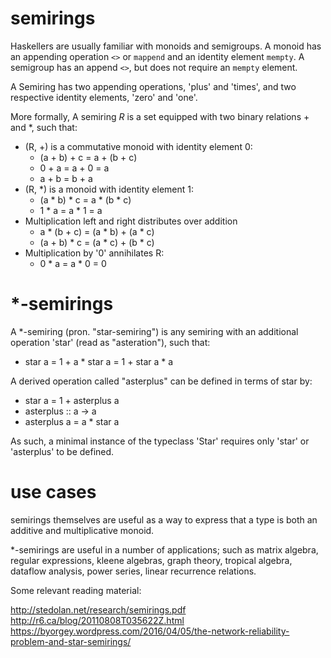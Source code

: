 semirings
==========

Haskellers are usually familiar with monoids and semigroups. A monoid has an appending operation `<>` or `mappend` and an identity element `mempty`. A semigroup has an append `<>`, but does not require an `mempty` element.

A Semiring has two appending operations, 'plus' and 'times', and two respective identity elements, 'zero' and 'one'.

More formally, A semiring <i>R</i> is a set equipped with two binary relations + and *, such that:

- (R, +) is a commutative monoid with identity element 0:
  - (a + b) + c = a + (b + c)
  - 0 + a = a + 0 = a
  - a + b = b + a
- (R, *) is a monoid with identity element 1:
  - (a * b) * c = a * (b * c)
  - 1 * a = a * 1 = a
- Multiplication left and right distributes over addition
  - a * (b + c) = (a * b) + (a * c)
  - (a + b) * c = (a * c) + (b * c)
- Multiplication by '0' annihilates R:
  - 0 * a = a * 0 = 0

*-semirings
===========

A *-semiring (pron. "star-semiring") is any semiring with an additional operation 'star' (read as "asteration"), such that:

- star a = 1 + a * star a = 1 + star a * a

A derived operation called "asterplus" can be defined in terms of star by:

- star a = 1 + asterplus a
- asterplus :: a -> a
- asterplus a = a * star a

As such, a minimal instance of the typeclass 'Star' requires only 'star' or 'asterplus' to be defined.

use cases
=========

semirings themselves are useful as a way to express that a type is both an additive and multiplicative monoid.

*-semirings are useful in a number of applications; such as matrix algebra, regular expressions, kleene algebras, graph theory, tropical algebra, dataflow analysis, power series, linear recurrence relations.

Some relevant reading material:

http://stedolan.net/research/semirings.pdf <br>
http://r6.ca/blog/20110808T035622Z.html <br>
https://byorgey.wordpress.com/2016/04/05/the-network-reliability-problem-and-star-semirings/ <br>
